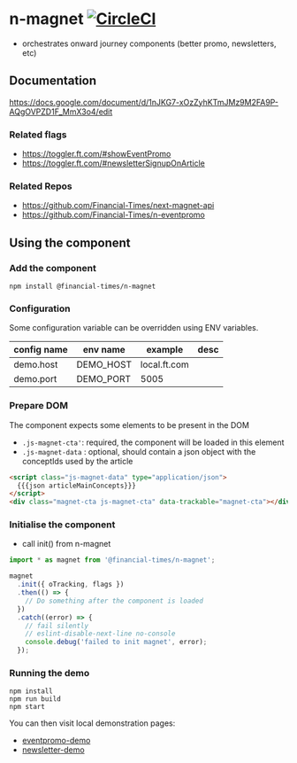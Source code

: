 # n-magnet [![CircleCI](https://circleci.com/gh/Financial-Times/n-magnet.svg?style=svg)](https://circleci.com/gh/Financial-Times/n-magnet)

- orchestrates onward journey components (better promo, newsletters, etc)

## Documentation

https://docs.google.com/document/d/1nJKG7-xOzZyhKTmJMz9M2FA9P-AQgOVPZD1F_MmX3o4/edit

### Related flags

- https://toggler.ft.com/#showEventPromo
- https://toggler.ft.com/#newsletterSignupOnArticle

### Related Repos

- https://github.com/Financial-Times/next-magnet-api
- https://github.com/Financial-Times/n-eventpromo

## Using the component

### Add the component

`npm install @financial-times/n-magnet`

### Configuration

Some configuration variable can be overridden using ENV variables.

| config name | env name  | example      | desc |
| ----------- | --------- | ------------ | ---- |
| demo.host   | DEMO_HOST | local.ft.com |      |
| demo.port   | DEMO_PORT | 5005         |      |

### Prepare DOM

The component expects some elements to be present in the DOM

- `.js-magnet-cta'`: required, the component will be loaded in this element
- `.js-magnet-data` : optional, should contain a json object with the conceptIds used by the article

```html
<script class="js-magnet-data" type="application/json">
  {{{json articleMainConcepts}}}
</script>
<div class="magnet-cta js-magnet-cta" data-trackable="magnet-cta"></div>
```

### Initialise the component

- call init() from n-magnet

```javascript
import * as magnet from '@financial-times/n-magnet';

magnet
  .init({ oTracking, flags })
  .then(() => {
    // Do something after the component is loaded
  })
  .catch((error) => {
    // fail silently
    // eslint-disable-next-line no-console
    console.debug('failed to init magnet', error);
  });
```

### Running the demo

```
npm install
npm run build
npm start
```

You can then visit local demonstration pages:

- [eventpromo-demo](http://localhost:5005/eventpromo-demo)
- [newsletter-demo](http://localhost:5005/newsletter-demo)
